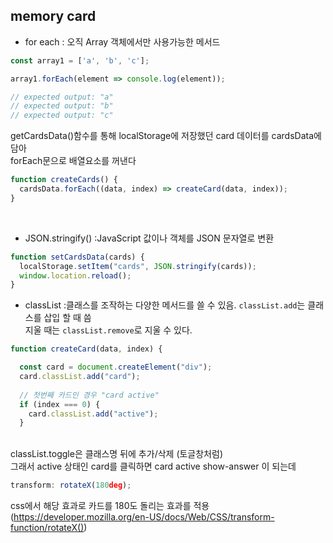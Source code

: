 ## memory card

- for each 
: 오직 Array 객체에서만 사용가능한 메서드
``` javascript
const array1 = ['a', 'b', 'c'];

array1.forEach(element => console.log(element));

// expected output: "a"
// expected output: "b"
// expected output: "c"
```
getCardsData()함수를 통해 localStorage에 저장했던 card 데이터를 cardsData에 담아 <br>
forEach문으로 배열요소를 꺼낸다<br>

``` javascript
function createCards() {
  cardsData.forEach((data, index) => createCard(data, index));
}
```
<br>

- JSON.stringify() 
:JavaScript 값이나 객체를 JSON 문자열로 변환 <br>
``` javascript
function setCardsData(cards) {
  localStorage.setItem("cards", JSON.stringify(cards));
  window.location.reload();
}
```

- classList
:클래스를 조작하는 다양한 메서드를 쓸 수 있음. `classList.add`는 클래스를 삽입 할 때 씀 <br>
지울 때는 `classList.remove`로 지울 수 있다. <br>
``` javascript
function createCard(data, index) {

  const card = document.createElement("div");
  card.classList.add("card");
  
  // 첫번째 카드인 경우 "card active"
  if (index === 0) {
    card.classList.add("active");
  }
```
<br>
classList.toggle은 클래스명 뒤에 추가/삭제 (토글창처럼) <br>
그래서 active 상태인 card를 클릭하면 card active show-answer 이 되는데 

``` javascript
transform: rotateX(180deg);
```
css에서 해당 효과로 카드를 180도 돌리는 효과를 적용 <br>
(https://developer.mozilla.org/en-US/docs/Web/CSS/transform-function/rotateX())
